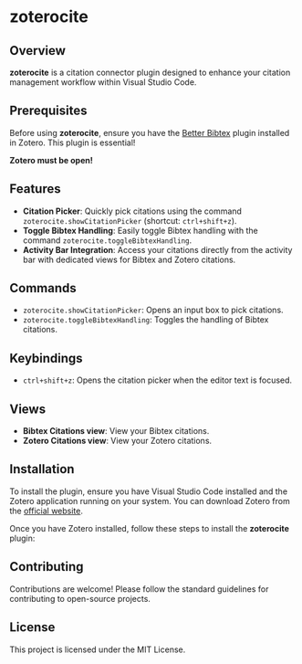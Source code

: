 # zoterocite

## Overview

**zoterocite** is a citation connector plugin designed to enhance your citation management workflow within Visual Studio Code.

## Prerequisites

Before using **zoterocite**, ensure you have the [Better Bibtex](https://github.com/retorquere/zotero-better-bibtex) plugin installed in Zotero. This plugin is essential!

__Zotero must be open!__


## Features

- **Citation Picker**: Quickly pick citations using the command `zoterocite.showCitationPicker` (shortcut: `ctrl+shift+z`).
- **Toggle Bibtex Handling**: Easily toggle Bibtex handling with the command `zoterocite.toggleBibtexHandling`.
- **Activity Bar Integration**: Access your citations directly from the activity bar with dedicated views for Bibtex and Zotero citations.

## Commands

- `zoterocite.showCitationPicker`: Opens an input box to pick citations.
- `zoterocite.toggleBibtexHandling`: Toggles the handling of Bibtex citations.

## Keybindings

- `ctrl+shift+z`: Opens the citation picker when the editor text is focused.

## Views

- **Bibtex Citations view**: View your Bibtex citations.
- **Zotero Citations view**: View your Zotero citations.

## Installation

To install the plugin, ensure you have Visual Studio Code installed and the Zotero application running on your system. You can download Zotero from the [official website](https://www.zotero.org/).

Once you have Zotero installed, follow these steps to install the **zoterocite** plugin:


## Contributing

Contributions are welcome! Please follow the standard guidelines for contributing to open-source projects.

## License

This project is licensed under the MIT License.
